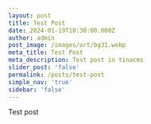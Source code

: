 ```yaml
---
layout: post
title: Test Post
date: 2024-01-19T18:30:00.000Z
author: admin
post_image: /images/art/bg31.webp
meta_title: Test Post
meta_description: Test post in tinacms
slider_post: 'false'
permalink: /posts/test-post
simple_nav: 'true'
sidebar: 'false'
---
```


Test post
